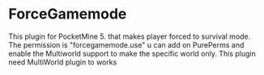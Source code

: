 # ForceGamemode
This plugin for PocketMine 5. that makes player forced to survival mode. The permission is "forcegamemode.use" u can add on PurePerms and enable the Multiworld support to make the specific world only.
This plugin need MultiWorld plugin to works
